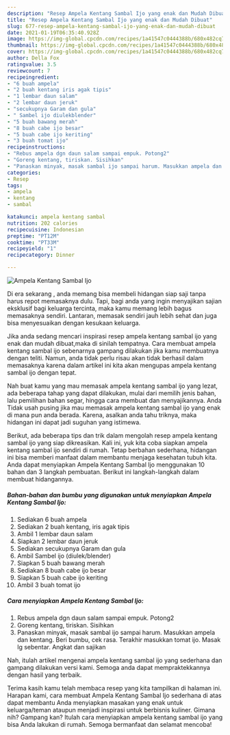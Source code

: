```yaml
---
description: "Resep Ampela Kentang Sambal Ijo yang enak dan Mudah Dibuat"
title: "Resep Ampela Kentang Sambal Ijo yang enak dan Mudah Dibuat"
slug: 677-resep-ampela-kentang-sambal-ijo-yang-enak-dan-mudah-dibuat
date: 2021-01-19T06:35:40.928Z
image: https://img-global.cpcdn.com/recipes/1a41547c0444388b/680x482cq70/ampela-kentang-sambal-ijo-foto-resep-utama.jpg
thumbnail: https://img-global.cpcdn.com/recipes/1a41547c0444388b/680x482cq70/ampela-kentang-sambal-ijo-foto-resep-utama.jpg
cover: https://img-global.cpcdn.com/recipes/1a41547c0444388b/680x482cq70/ampela-kentang-sambal-ijo-foto-resep-utama.jpg
author: Della Fox
ratingvalue: 3.5
reviewcount: 7
recipeingredient:
- "6 buah ampela"
- "2 buah kentang iris agak tipis"
- "1 lembar daun salam"
- "2 lembar daun jeruk"
- "secukupnya Garam dan gula"
- " Sambel ijo diulekblender"
- "5 buah bawang merah"
- "8 buah cabe ijo besar"
- "5 buah cabe ijo keriting"
- "3 buah tomat ijo"
recipeinstructions:
- "Rebus ampela dgn daun salam sampai empuk. Potong2"
- "Goreng kentang, tiriskan. Sisihkan"
- "Panaskan minyak, masak sambal ijo sampai harum. Masukkan ampela dan kentang. Beri bumbu, cek rasa. Terakhir masukkan tomat ijo. Masak lg sebentar. Angkat dan sajikan"
categories:
- Resep
tags:
- ampela
- kentang
- sambal

katakunci: ampela kentang sambal 
nutrition: 202 calories
recipecuisine: Indonesian
preptime: "PT12M"
cooktime: "PT33M"
recipeyield: "1"
recipecategory: Dinner

---
```



![Ampela Kentang Sambal Ijo](https://img-global.cpcdn.com/recipes/1a41547c0444388b/680x482cq70/ampela-kentang-sambal-ijo-foto-resep-utama.jpg)

Di era  sekarang , anda memang bisa membeli hidangan siap saji tanpa harus repot memasaknya dulu. Tapi, bagi anda yang ingin menyajikan sajian eksklusif bagi keluarga tercinta, maka kamu memang lebih bagus memasaknya sendiri. Lantaran, memasak sendiri jauh lebih sehat dan juga bisa menyesuaikan dengan kesukaan keluarga.

Jika anda sedang mencari inspirasi resep ampela kentang sambal ijo yang enak dan mudah dibuat,maka di sinilah tempatnya. Cara membuat ampela kentang sambal ijo  sebenarnya gampang dilakukan jika kamu membuatnya dengan teliti. Namun, anda tidak perlu risau akan tidak berhasil dalam memasaknya 
karena dalam artikel ini kita akan mengupas ampela kentang sambal ijo dengan tepat.  



Nah buat kamu yang mau memasak ampela kentang sambal ijo yang lezat, ada beberapa tahap yang dapat dilakukan, mulai dari memilih jenis bahan, lalu pemilihan bahan segar, hingga cara membuat dan menyajikannya. Anda Tidak usah pusing jika mau memasak ampela kentang sambal ijo yang enak di mana pun anda berada. Karena, asalkan anda  tahu triknya, maka hidangan ini dapat jadi suguhan yang istimewa.

Berikut, ada beberapa tips dan trik dalam mengolah resep ampela kentang sambal ijo yang siap dikreasikan. Kali ini, yuk kita coba siapkan ampela kentang sambal ijo sendiri di rumah. Tetap berbahan sederhana, hidangan ini bisa memberi manfaat dalam membantu menjaga kesehatan tubuh kita. Anda dapat menyiapkan Ampela Kentang Sambal Ijo menggunakan 10 bahan dan 3 langkah pembuatan. Berikut ini langkah-langkah dalam membuat hidangannya.

<!--inarticleads1-->

##### Bahan-bahan dan bumbu yang digunakan untuk menyiapkan Ampela Kentang Sambal Ijo:

1. Sediakan 6 buah ampela
1. Sediakan 2 buah kentang, iris agak tipis
1. Ambil 1 lembar daun salam
1. Siapkan 2 lembar daun jeruk
1. Sediakan secukupnya Garam dan gula
1. Ambil  Sambel ijo (diulek/blender)
1. Siapkan 5 buah bawang merah
1. Sediakan 8 buah cabe ijo besar
1. Siapkan 5 buah cabe ijo keriting
1. Ambil 3 buah tomat ijo




<!--inarticleads2-->

##### Cara menyiapkan Ampela Kentang Sambal Ijo:

1. Rebus ampela dgn daun salam sampai empuk. Potong2
1. Goreng kentang, tiriskan. Sisihkan
1. Panaskan minyak, masak sambal ijo sampai harum. Masukkan ampela dan kentang. Beri bumbu, cek rasa. Terakhir masukkan tomat ijo. Masak lg sebentar. Angkat dan sajikan




Nah, itulah artikel mengenai  ampela kentang sambal ijo  yang sederhana dan gampang dilakukan versi kami. Semoga anda dapat mempraktekkannya dengan hasil yang terbaik. 

Terima kasih kamu telah membaca resep yang kita tampilkan di halaman ini. Harapan kami, cara membuat  Ampela Kentang Sambal Ijo sederhana di atas dapat membantu Anda menyiapkan masakan yang enak untuk keluarga/teman ataupun menjadi inspirasi untuk berbisnis kuliner. Gimana nih? Gampang kan? Itulah cara menyiapkan ampela kentang sambal ijo yang bisa Anda lakukan di rumah. Semoga bermanfaat dan selamat mencoba!


